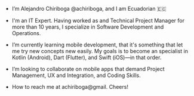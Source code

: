 - I’m Alejandro Chiriboga @achiriboga, and I am Ecuadorian 🇪🇨

- I'm an IT Expert. Having worked as and Technical Project Manager for more than 10 years, I specialize in Software Development and Operations.

- I’m currently learning mobile development, that it's something that let me try new concepts new easily. My goals is to become an specialist in Kotlin (Android), Dart (Flutter), and Swift (iOS)—in that order. 

- I’m looking to collaborate on mobile apps that demand Project Management, UX and Integration, and Coding Skills.

- How to reach me at achiriboga@gmail. Cheers!

